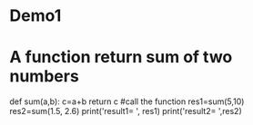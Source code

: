 # Demo1
# A function return sum of two numbers
def sum(a,b):
    c=a+b
    return c
 #call the function
res1=sum(5,10)
res2=sum(1.5, 2.6)
print('result1= ', res1)
print('result2= ',res2)
